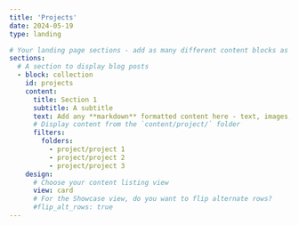 ```yaml
---
title: 'Projects'
date: 2024-05-19
type: landing

# Your landing page sections - add as many different content blocks as you like
sections:
  # A section to display blog posts
  - block: collection
    id: projects
    content:
      title: Section 1
      subtitle: A subtitle
      text: Add any **markdown** formatted content here - text, images, videos, galleries - and even HTML code!
      # Display content from the `content/project/` folder
      filters:
        folders:
          - project/project 1
          - project/project 2
          - project/project 3
    design:
      # Choose your content listing view 
      view: card
      # For the Showcase view, do you want to flip alternate rows?
      #flip_alt_rows: true
---
```

